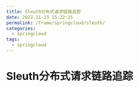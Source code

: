 ```yaml
---
title: Sleuth分布式请求链路追踪
date: 2022-11-23 15:22:25
permalink: /frame/springcloud/sleuth/
categories:
  - springcloud
tags:
  - springcloud
---
```


# Sleuth分布式请求链路追踪